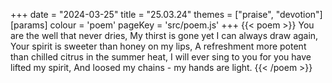 +++
date = "2024-03-25"
title = "25.03.24"
themes = ["praise", "devotion"]
[params]
  colour = 'poem'
  pageKey = 'src/poem.js'
+++
{{< poem >}}
You are the well that never dries,
My thirst is gone yet I can always draw again,
Your spirit is sweeter than honey on my lips,
A refreshment more potent than chilled citrus in the summer heat,
I will ever sing to you for you have lifted my spirit,
And loosed my chains - my hands are light.
{{< /poem >}}